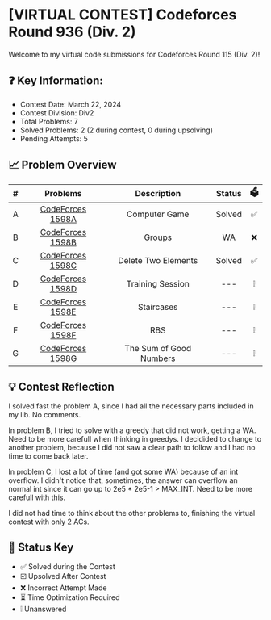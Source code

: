 # [VIRTUAL CONTEST] Codeforces Round 936 (Div. 2)
Welcome to my virtual code submissions for Codeforces Round 115 (Div. 2)!

## ❓ Key Information:

 * Contest Date: March 22, 2024
 * Contest Division: Div2
 * Total Problems: 7
 * Solved Problems: 2 (2 during contest, 0 during upsolving)
 * Pending Attempts: 5 


## 📈 Problem Overview
| # | Problems                                                |       Description       | Status | 🗳️ |
|:-:|:-------------------------------------------------------:|:-----------------------:|:------:|:--:|
| A |[CodeForces 1598A](codeforces.com/contest/1598/problem/A)|      Computer Game      | Solved | ✅ |
| B |[CodeForces 1598B](codeforces.com/contest/1598/problem/B)|          Groups         |   WA   | ❌ |
| C |[CodeForces 1598C](codeforces.com/contest/1598/problem/C)|   Delete Two Elements   | Solved | ✅ |
| D |[CodeForces 1598D](codeforces.com/contest/1598/problem/D)|     Training Session    |  ---   | ❕ |
| E |[CodeForces 1598E](codeforces.com/contest/1598/problem/E)|        Staircases       |  ---   | ❕ |
| F |[CodeForces 1598F](codeforces.com/contest/1598/problem/F)|           RBS           |  ---   | ❕ |
| G |[CodeForces 1598G](codeforces.com/contest/1598/problem/G)| The Sum of Good Numbers |  ---   | ❕ |


## 💡 Contest Reflection
I solved fast the problem A, since I had all the necessary parts included in my lib. No comments.

In problem B, I tried to solve with a greedy that did not work, getting a WA. Need to be more carefull when thinking in greedys. I decidided to change to another problem, because I did not saw a clear path to follow and I had no time to come back later. 

In problem C, I lost a lot of time (and got some WA) because of an int overflow. I didn't notice that, sometimes, the answer can overflow an normal int since it can go up to 2e5 * 2e5-1 > MAX_INT. Need to be more carefull with this.

I did not had time to think about the other problems to, finishing the virtual contest with only 2 ACs.


## 🔑 Status Key
* ✅ Solved during the Contest
* ☑️ Upsolved After Contest 
* ❌ Incorrect Attempt Made
* ⏳ Time Optimization Required
* ❕ Unanswered